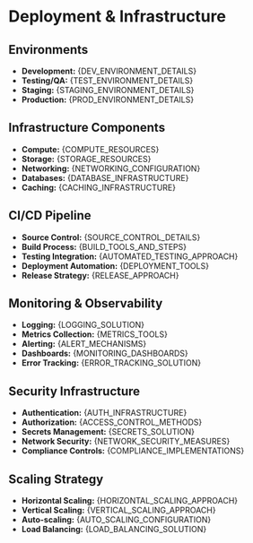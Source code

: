 # Deployment & Infrastructure

## Environments
- **Development:** {DEV_ENVIRONMENT_DETAILS}
- **Testing/QA:** {TEST_ENVIRONMENT_DETAILS}
- **Staging:** {STAGING_ENVIRONMENT_DETAILS}
- **Production:** {PROD_ENVIRONMENT_DETAILS}

## Infrastructure Components
- **Compute:** {COMPUTE_RESOURCES}
- **Storage:** {STORAGE_RESOURCES}
- **Networking:** {NETWORKING_CONFIGURATION}
- **Databases:** {DATABASE_INFRASTRUCTURE}
- **Caching:** {CACHING_INFRASTRUCTURE}

## CI/CD Pipeline
- **Source Control:** {SOURCE_CONTROL_DETAILS}
- **Build Process:** {BUILD_TOOLS_AND_STEPS}
- **Testing Integration:** {AUTOMATED_TESTING_APPROACH}
- **Deployment Automation:** {DEPLOYMENT_TOOLS}
- **Release Strategy:** {RELEASE_APPROACH}

## Monitoring & Observability
- **Logging:** {LOGGING_SOLUTION}
- **Metrics Collection:** {METRICS_TOOLS}
- **Alerting:** {ALERT_MECHANISMS}
- **Dashboards:** {MONITORING_DASHBOARDS}
- **Error Tracking:** {ERROR_TRACKING_SOLUTION}

## Security Infrastructure
- **Authentication:** {AUTH_INFRASTRUCTURE}
- **Authorization:** {ACCESS_CONTROL_METHODS}
- **Secrets Management:** {SECRETS_SOLUTION}
- **Network Security:** {NETWORK_SECURITY_MEASURES}
- **Compliance Controls:** {COMPLIANCE_IMPLEMENTATIONS}

## Scaling Strategy
- **Horizontal Scaling:** {HORIZONTAL_SCALING_APPROACH}
- **Vertical Scaling:** {VERTICAL_SCALING_APPROACH}
- **Auto-scaling:** {AUTO_SCALING_CONFIGURATION}
- **Load Balancing:** {LOAD_BALANCING_SOLUTION}